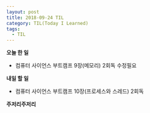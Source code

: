 ```yaml
---
layout: post
title: 2018-09-24 TIL
category: TIL(Today I Learned)
tags:
  - TIL
---
```




**오늘 한 일**

- 컴퓨터 사이언스 부트캠프 9장(메모리) 2회독 수정필요



**내일 할 일**

- 컴퓨터 사이언스 부트캠프 10장(프로세스와 스레드) 2회독



**주저리주저리**



